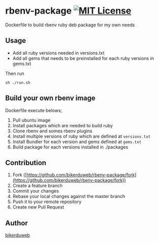 rbenv-package [![MIT License](http://img.shields.io/badge/license-MIT-blue.svg?style=flat)](https://github.com/bikerduweb/rbenv-package/blob/master/LICENCE)
====

Dockerfile to build rbenv ruby deb package for my own needs


## Usage

* Add all ruby versions needed in versions.txt
* Add all gems that needs to be preinstalled for each ruby versions in gems.txt

Then run
```
sh ./run.sh
```


## Build your own rbenv image


Dockerfile execute belows;

1. Pull ubuntu image
1. Install packages which are needed to build ruby
1. Clone rbenv and somes rbenv plugins
1. Install multiple versions of ruby which are defined at `versions.txt`
1. Install Bundler for each version and gems defined at `gems.txt`
1. Build package for each versions installed in ./packages


## Contribution

1. Fork ([https://github.com/bikerduweb/rbenv-package/fork](https://github.com/bikerduweb/rbenv-package/fork))
1. Create a feature branch
1. Commit your changes
1. Rebase your local changes against the master branch
1. Push it to your remote repository
1. Create new Pull Request

## Author

[bikerduweb](https://github.com/bikerduweb)
